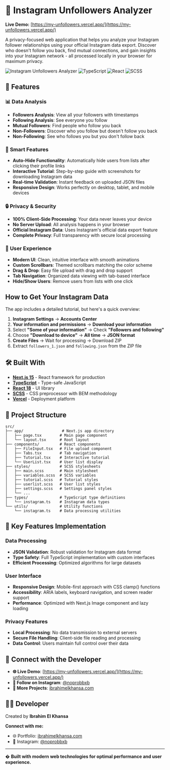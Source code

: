 # 📱 Instagram Unfollowers Analyzer

**Live Demo:** [https://my-unfollowers.vercel.app/](https://my-unfollowers.vercel.app/)

A privacy-focused web application that helps you analyze your Instagram follower relationships using your official Instagram data export. Discover who doesn't follow you back, find mutual connections, and gain insights into your Instagram network - all processed locally in your browser for maximum privacy.

![Instagram Unfollowers Analyzer](https://img.shields.io/badge/Next.js-15-black?style=for-the-badge&logo=next.js)
![TypeScript](https://img.shields.io/badge/TypeScript-5-blue?style=for-the-badge&logo=typescript)
![React](https://img.shields.io/badge/React-18-61DAFB?style=for-the-badge&logo=react)
![SCSS](https://img.shields.io/badge/SCSS-CC6699?style=for-the-badge&logo=sass)

## 🌟 Features

### 📊 **Data Analysis**
- **Followers Analysis**: View all your followers with timestamps
- **Following Analysis**: See everyone you follow
- **Mutual Followers**: Find people who follow you back
- **Non-Followers**: Discover who you follow but doesn't follow you back
- **Non-Following**: See who follows you but you don't follow back

### 🎯 **Smart Features**
- **Auto-Hide Functionality**: Automatically hide users from lists after clicking their profile links
- **Interactive Tutorial**: Step-by-step guide with screenshots for downloading Instagram data
- **Real-time Validation**: Instant feedback on uploaded JSON files
- **Responsive Design**: Works perfectly on desktop, tablet, and mobile devices

### 🔒 **Privacy & Security**
- **100% Client-Side Processing**: Your data never leaves your device
- **No Server Upload**: All analysis happens in your browser
- **Official Instagram Data**: Uses Instagram's official data export feature
- **Complete Privacy**: Full transparency with secure local processing

### 🎨 **User Experience**
- **Modern UI**: Clean, intuitive interface with smooth animations
- **Custom Scrollbars**: Themed scrollbars matching the color scheme
- **Drag & Drop**: Easy file upload with drag and drop support
- **Tab Navigation**: Organized data viewing with tab-based interface
- **Hide/Show Users**: Remove users from lists with one click

##  How to Get Your Instagram Data

The app includes a detailed tutorial, but here's a quick overview:

1. **Instagram Settings** → **Accounts Center**
2. **Your information and permissions** → **Download your information**
3. Select **"Some of your information"** → Check **"Followers and following"**
4. Choose **"Download to device"** → **All time** → **JSON format**
5. **Create Files** → Wait for processing → Download ZIP
6. Extract `followers_1.json` and `following.json` from the ZIP file

## 🛠️ Built With

- **[Next.js 15](https://nextjs.org/)** - React framework for production
- **[TypeScript](https://www.typescriptlang.org/)** - Type-safe JavaScript
- **[React 18](https://reactjs.org/)** - UI library
- **[SCSS](https://sass-lang.com/)** - CSS preprocessor with BEM methodology
- **[Vercel](https://vercel.com/)** - Deployment platform

## 📁 Project Structure

```
src/
├── app/                 # Next.js app directory
│   ├── page.tsx        # Main page component
│   └── layout.tsx      # Root layout
├── components/         # React components
│   ├── FileInput.tsx   # File upload component
│   ├── Tabs.tsx        # Tab navigation
│   ├── Tutorial.tsx    # Interactive tutorial
│   └── UserList.tsx    # User list display
├── styles/             # SCSS stylesheets
│   ├── main.scss       # Main stylesheet
│   ├── variables.scss  # SCSS variables
│   ├── tutorial.scss   # Tutorial styles
│   ├── userlist.scss   # User list styles
│   ├── settings.scss   # Settings panel styles
│   └── ...
├── types/              # TypeScript type definitions
│   └── instagram.ts    # Instagram data types
└── utils/              # Utility functions
    └── instagram.ts    # Data processing utilities
```

## 🔧 Key Features Implementation

### Data Processing
- **JSON Validation**: Robust validation for Instagram data format
- **Type Safety**: Full TypeScript implementation with custom interfaces
- **Efficient Processing**: Optimized algorithms for large datasets

### User Interface
- **Responsive Design**: Mobile-first approach with CSS clamp() functions
- **Accessibility**: ARIA labels, keyboard navigation, and screen reader support
- **Performance**: Optimized with Next.js Image component and lazy loading

### Privacy Features
- **Local Processing**: No data transmission to external servers
- **Secure File Handling**: Client-side file reading and processing
- **Data Control**: Users maintain full control over their data

## 🔗 Connect with the Developer

- **🌐 Live Demo**: [https://my-unfollowers.vercel.app/](https://my-unfollowers.vercel.app/)
- **📱 Follow on Instagram**: [@noprobbxb](https://www.instagram.com/noprobbxb/)
- **🚀 More Projects**: [ibrahimelkhansa.com](https://www.ibrahimelkhansa.com/)

## 👨‍💻 Developer

Created by **Ibrahim El Khansa**

**Connect with me:**
- 🌐 Portfolio: [ibrahimelkhansa.com](https://www.ibrahimelkhansa.com/)
- 📱 Instagram: [@noprobbxb](https://www.instagram.com/noprobbxb/)

---

� **Built with modern web technologies for optimal performance and user experience.**
